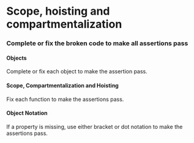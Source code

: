 # Scope, hoisting and compartmentalization

### Complete or fix the broken code to make all assertions pass

#### Objects

Complete or fix each object to make the assertion pass.

#### Scope, Compartmentalization and Hoisting

Fix each function to make the assertions pass.

#### Object Notation

If a property is missing, use either bracket or dot notation to make the assertions pass.

